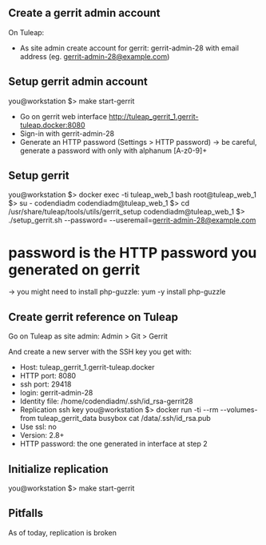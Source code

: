 Create a gerrit admin account
-----------------------------

On Tuleap:
* As site admin create account for gerrit: gerrit-admin-28 with email address (eg. gerrit-admin-28@example.com)

Setup gerrit admin account
--------------------------
you@workstation $> make start-gerrit

* Go on gerrit web interface http://tuleap_gerrit_1.gerrit-tuleap.docker:8080
* Sign-in with  gerrit-admin-28
* Generate an HTTP password (Settings > HTTP password)
  -> be careful, generate a password with only with alphanum [A-z0-9]+

Setup gerrit
------------

you@workstation $> docker exec -ti tuleap_web_1 bash
root@tuleap_web_1 $> su - codendiadm
codendiadm@tuleap_web_1 $> cd /usr/share/tuleap/tools/utils/gerrit_setup
codendiadm@tuleap_web_1 $> ./setup_gerrit.sh --password=<generated password in gerrit interface> --useremail=<gerrit-admin-28@example.com>
# password is the HTTP password you generated on gerrit

-> you might need to install php-guzzle: yum -y install php-guzzle

Create gerrit reference on Tuleap
---------------------------------

Go on Tuleap as site admin: Admin > Git > Gerrit

And create a new server with the SSH key you get with:

* Host: tuleap_gerrit_1.gerrit-tuleap.docker
* HTTP port: 8080
* ssh port: 29418
* login: gerrit-admin-28
* Identity file: /home/codendiadm/.ssh/id_rsa-gerrit28
* Replication ssh key
  you@workstation $> docker run -ti --rm --volumes-from tuleap_gerrit_data busybox cat /data/.ssh/id_rsa.pub
* Use ssl: no
* Version: 2.8+
* HTTP password: the one generated in interface at step 2

Initialize replication
----------------------

you@workstation $> make start-gerrit

Pitfalls
--------

As of today, replication is broken
